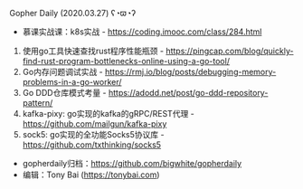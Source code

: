 Gopher Daily (2020.03.27) ʕ◔ϖ◔ʔ

* 慕课实战课：k8s实战 - https://coding.imooc.com/class/284.html

1. 使用go工具快速查找rust程序性能瓶颈 - https://pingcap.com/blog/quickly-find-rust-program-bottlenecks-online-using-a-go-tool/
2. Go内存问题调试实战 - https://rmj.io/blog/posts/debugging-memory-problems-in-a-go-worker/
3. Go DDD仓库模式考量 - https://adodd.net/post/go-ddd-repository-pattern/
4. kafka-pixy: go实现的kafka的gRPC/REST代理 - https://github.com/mailgun/kafka-pixy
5. sock5: go实现的全功能Socks5协议库 - https://github.com/txthinking/socks5

* gopherdaily归档：https://github.com/bigwhite/gopherdaily
* 编辑：Tony Bai (https://tonybai.com)
